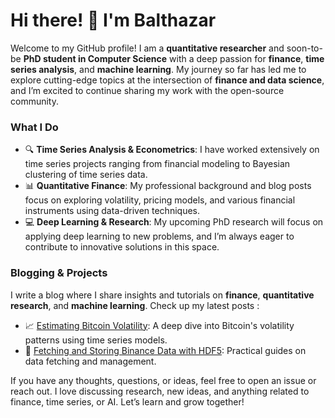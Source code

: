# Hi there! 👋 I'm Balthazar

Welcome to my GitHub profile! I am a **quantitative researcher** and soon-to-be **PhD student in Computer Science** with a deep passion for **finance**, **time series analysis**, and **machine learning**. My journey so far has led me to explore cutting-edge topics at the intersection of **finance and data science**, and I’m excited to continue sharing my work with the open-source community.

### What I Do

- 🔍 **Time Series Analysis & Econometrics**: I have worked extensively on time series projects ranging from financial modeling to Bayesian clustering of time series data.
- 📊 **Quantitative Finance**: My professional background and blog posts focus on exploring volatility, pricing models, and various financial instruments using data-driven techniques.
- 💻 **Deep Learning & Research**: My upcoming PhD research will focus on applying deep learning to new problems, and I’m always eager to contribute to innovative solutions in this space.

### Blogging & Projects

I write a blog where I share insights and tutorials on **finance**, **quantitative research**, and **machine learning**. Check up my latest posts :

- 📈 [Estimating Bitcoin Volatility](https://zaltarba.github.io/blog/BitcoinVolatility-1/): A deep dive into Bitcoin's volatility patterns using time series models.
- 🤖 [Fetching and Storing Binance Data with HDF5](https://zaltarba.github.io/blog/DataBaseCreation/): Practical guides on data fetching and management.

If you have any thoughts, questions, or ideas, feel free to open an issue or reach out. I love discussing research, new ideas, and anything related to finance, time series, or AI. Let’s learn and grow together!
